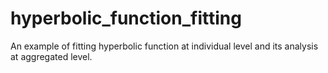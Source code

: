 # hyperbolic_function_fitting
An example of fitting hyperbolic function at individual level and its analysis at aggregated level.
